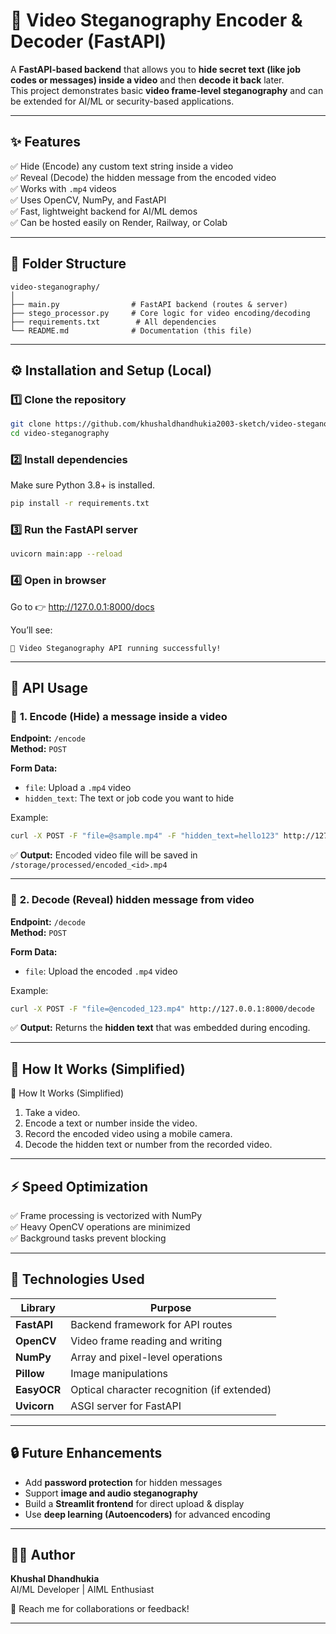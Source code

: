 # 🎥 Video Steganography Encoder & Decoder (FastAPI)

A **FastAPI-based backend** that allows you to **hide secret text (like job codes or messages) inside a video** and then **decode it back** later.  
This project demonstrates basic **video frame-level steganography** and can be extended for AI/ML or security-based applications.

---

## ✨ Features

✅ Hide (Encode) any custom text string inside a video  
✅ Reveal (Decode) the hidden message from the encoded video  
✅ Works with `.mp4` videos  
✅ Uses OpenCV, NumPy, and FastAPI  
✅ Fast, lightweight backend for AI/ML demos  
✅ Can be hosted easily on Render, Railway, or Colab  

---

## 📁 Folder Structure

```
video-steganography/
│
├── main.py                # FastAPI backend (routes & server)
├── stego_processor.py     # Core logic for video encoding/decoding
├── requirements.txt        # All dependencies
└── README.md              # Documentation (this file)
```

---

## ⚙️ Installation and Setup (Local)

### 1️⃣ Clone the repository
```bash
git clone https://github.com/khushaldhandhukia2003-sketch/video-steganography.git
cd video-steganography
```

### 2️⃣ Install dependencies
Make sure Python 3.8+ is installed.

```bash
pip install -r requirements.txt
```

### 3️⃣ Run the FastAPI server
```bash
uvicorn main:app --reload
```

### 4️⃣ Open in browser
Go to 👉 http://127.0.0.1:8000/docs

You’ll see:
```
🚀 Video Steganography API running successfully!
```

---

## 🧩 API Usage

### 🔹 **1. Encode (Hide) a message inside a video**

**Endpoint:** `/encode`  
**Method:** `POST`  

**Form Data:**
- `file`: Upload a `.mp4` video
- `hidden_text`: The text or job code you want to hide

Example:
```bash
curl -X POST -F "file=@sample.mp4" -F "hidden_text=hello123" http://127.0.0.1:8000/encode
```

✅ **Output:** Encoded video file will be saved in `/storage/processed/encoded_<id>.mp4`

---

### 🔹 **2. Decode (Reveal) hidden message from video**

**Endpoint:** `/decode`  
**Method:** `POST`  

**Form Data:**
- `file`: Upload the encoded `.mp4` video

Example:
```bash
curl -X POST -F "file=@encoded_123.mp4" http://127.0.0.1:8000/decode
```

✅ **Output:** Returns the **hidden text** that was embedded during encoding.

---

## 🧠 How It Works (Simplified)

🧠 How It Works (Simplified)

1. Take a video.
2. Encode a text or number inside the video.
3. Record the encoded video using a mobile camera.
4. Decode the hidden text or number from the recorded video.

---

## ⚡ Speed Optimization

✅ Frame processing is vectorized with NumPy  
✅ Heavy OpenCV operations are minimized  
✅ Background tasks prevent blocking  


---

## 🧰 Technologies Used

| Library | Purpose |
|----------|----------|
| **FastAPI** | Backend framework for API routes |
| **OpenCV** | Video frame reading and writing |
| **NumPy** | Array and pixel-level operations |
| **Pillow** | Image manipulations |
| **EasyOCR** | Optical character recognition (if extended) |
| **Uvicorn** | ASGI server for FastAPI |

---

## 🔒 Future Enhancements
- Add **password protection** for hidden messages  
- Support **image and audio steganography**  
- Build a **Streamlit frontend** for direct upload & display  
- Use **deep learning (Autoencoders)** for advanced encoding  

---

## 👨‍💻 Author
**Khushal Dhandhukia**  
AI/ML Developer | AIML Enthusiast  

📧 Reach me for collaborations or feedback!

---

